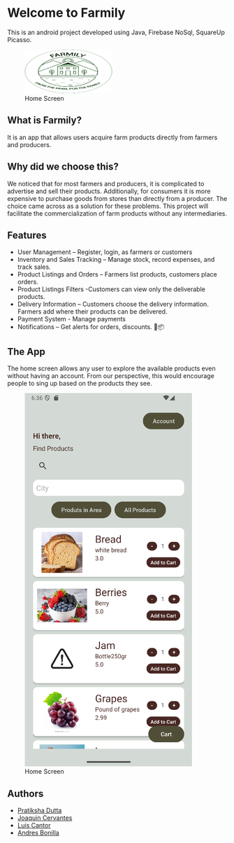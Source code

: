 
# Welcome to Farmily
This is an android project developed using Java, Firebase NoSql, SquareUp Picasso.

<figure>
    <img src="/app/src/main/res/mipmap-xxhdpi/farmily_logo.jpg" width="200" height="100" alt="homeScreen, Home Screen">
    <figcaption>Home Screen</figcaption>
</figure>

## What is Farmily?
It is an app that allows users acquire farm products directly from farmers and producers.

## Why did we choose this?
We noticed that for most farmers and producers, it is complicated to advertise and sell their products. Additionally, for consumers it is more expensive to purchase goods from stores than directly from a producer.
The choice came across as a solution for these problems. This project will facilitate the commercialization of farm products without any intermediaries.

## Features
- User Management – Register, login, as farmers  or customers
- Inventory and  Sales Tracking – Manage stock, record expenses, and track sales.
- Product Listings  and Orders – Farmers list products, customers place orders.
- Product Listings  Filters -Customers can view only the deliverable products.
- Delivery Information – Customers choose the delivery information. Farmers add where their products can be delivered.
- Payment System - Manage payments
- Notifications – Get alerts for orders, discounts. 🚜📦

## The App
The home screen allows any user to explore the available products even without having an account. From our perspective, this would encourage people to sing up based on the products they see.

<figure>
    <img src="/app/src/main/res/drawable/home_screen_farmily.png" alt="homeScreen, Home Screen">
    <figcaption>Home Screen</figcaption>
</figure>

## Authors
- [Pratiksha Dutta](https://github.com/Prats0509)
- [Joaquin Cervantes](https://github.com/JofeCC)
- [Luis Cantor](https://github.com/cantorLacs)
- [Andres Bonilla](https://github.com/Andres94b)